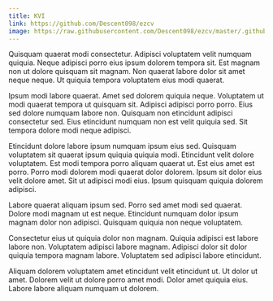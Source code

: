 ```yaml
---
title: KVI
link: https://github.com/Descent098/ezcv
image: https://raw.githubusercontent.com/Descent098/ezcv/master/.github/logo.png
---
```


Quisquam quaerat modi consectetur. Adipisci voluptatem velit numquam quiquia. Neque adipisci porro eius ipsum dolorem tempora sit. Est magnam non ut dolore quisquam sit magnam. Non quaerat labore dolor sit amet neque neque. Ut quiquia tempora voluptatem eius modi quaerat.

Ipsum modi labore quaerat. Amet sed dolorem quiquia neque. Voluptatem ut modi quaerat tempora ut quisquam sit. Adipisci adipisci porro porro. Eius sed dolore numquam labore non. Quisquam non etincidunt adipisci consectetur sed. Eius etincidunt numquam non est velit quiquia sed. Sit tempora dolore modi neque adipisci.

Etincidunt dolore labore ipsum numquam ipsum eius sed. Quisquam voluptatem sit quaerat ipsum quiquia quiquia modi. Etincidunt velit dolore voluptatem. Est modi tempora porro aliquam quaerat ut. Est eius amet est porro. Porro modi dolorem modi quaerat dolor dolorem. Ipsum sit dolor eius velit dolore amet. Sit ut adipisci modi eius. Ipsum quisquam quiquia dolorem adipisci.

Labore quaerat aliquam ipsum sed. Porro sed amet modi sed quaerat. Dolore modi magnam ut est neque. Etincidunt numquam dolor ipsum magnam dolor non adipisci. Quisquam quiquia non neque voluptatem.

Consectetur eius ut quiquia dolor non magnam. Quiquia adipisci est labore labore non. Voluptatem adipisci labore magnam. Adipisci dolor sit dolor quiquia tempora magnam labore. Voluptatem sed adipisci labore etincidunt.

Aliquam dolorem voluptatem amet etincidunt velit etincidunt ut. Ut dolor ut amet. Dolorem velit ut dolore porro amet modi. Dolor amet quiquia eius. Labore labore aliquam numquam ut dolorem.
    